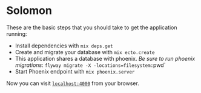 # Solomon

These are the basic steps that you should take to get the application running:

  * Install dependencies with `mix deps.get`
  * Create and migrate your database with `mix ecto.create`
  * This application shares a database with phoenix.  *Be sure to run phoenix migrations*: `flyway migrate -X -locations=filesystem:`pwd`
  * Start Phoenix endpoint with `mix phoenix.server`

Now you can visit [`localhost:4000`](http://localhost:4000) from your browser.

